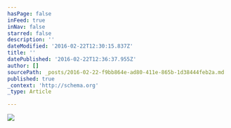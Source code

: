 ```yaml
---
hasPage: false
inFeed: true
inNav: false
starred: false
description: ''
dateModified: '2016-02-22T12:30:15.837Z'
title: ''
datePublished: '2016-02-22T12:36:37.955Z'
author: []
sourcePath: _posts/2016-02-22-f9bb864e-ad80-411e-865b-1d38444feb2a.md
published: true
_context: 'http://schema.org'
_type: Article

---
```

![](https://the-grid-user-content.s3-us-west-2.amazonaws.com/65668441-3fa9-4357-acd3-fcf858544fa9.jpg)